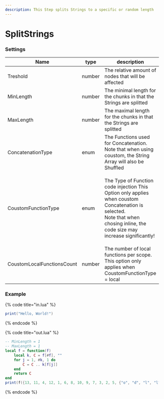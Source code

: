```yaml
---
description: This Step splits Strings to a specific or random length
---
```


# SplitStrings

### Settings

| Name                       | type   | description                                                                                                                                                                             | Values                       |
| -------------------------- | ------ | --------------------------------------------------------------------------------------------------------------------------------------------------------------------------------------- | ---------------------------- |
| Treshold                   | number | The relative amount of nodes that will be affected                                                                                                                                      | 0 <= x <= 1                  |
| MinLength                  | number | The minimal length for the chunks in that the Strings are splitted                                                                                                                      | x > 0                        |
| MaxLength                  | number | The maximal length for the chunks in that the Strings are splitted                                                                                                                      | x >= MinLength               |
| ConcatenationType          | enum   | The Functions used for Concatenation. Note that when using coustom, the String Array will also be Shuffled                                                                              | "strcat", "table", "coustom" |
| CoustomFunctionType        | enum   | <p>The Type of Function code injection This Option only applies when coustom Concatenation is selected.<br>Note that when chosing inline, the code size may increase significantly!</p> | "global", "local", "inline"  |
| CoustomLocalFunctionsCount | number | The number of local functions per scope. This option only applies when CoustomFunctionType = local                                                                                      | x > 0                        |

### Example

{% code title="in.lua" %}
```lua
print("Hello, World!")
```
{% endcode %}

{% code title="out.lua" %}
```lua
-- MinLength = 1
-- MaxLength = 1
local f = function(f)
    local k, C = f[#f], ""
    for j = 1, #k, 1 do
        C = C .. k[f[j]]
    end
    return C
end
print(f({13, 11, 4, 12, 1, 6, 8, 10, 9, 7, 3, 2, 5, {"o", "d", "l", "l", "!", ",", "r", " ", "o", "W", "e", "l", "H"}}))

```
{% endcode %}
